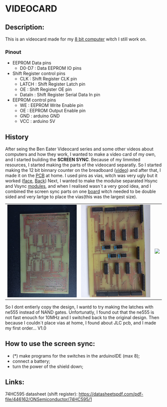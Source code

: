 # VIDEOCARD

## Description:
This is an videocard made for my [8 bit computer]() witch I still work on. 






### Pinout
- EEPROM Data pins
    - D0-D7     : Data EEPROM IO pins
- Shift Register control pins
    - CLK       : Shift Register CLK pin
    - LATCH     : Shift Register Latch pin
    - OE        : Shift Register OE pin
    - DataIn    : Shift Register Serial Data In pin
- EEPROM control pins
    - WE        : EEPROM Write Enable pin
    - OE        : EEPROM Output Enable pin
    - GND       : arduino GND
    - VCC       : arduino 5V





## History
After seing the Ben Eater Videocard series and some other videos about computers and how they work, I wanted to make a video card of my own, and I started building the <b> SCREEN SYNC</b>. Because of my limmited resources, I started making the parts of the videocard separatly. So I started making the 12 bit binnary counter on the breadboard ([video](https://github.com/Tonikiller10000/VIDEOCARD/blob/main/VIDEOCARD_Pictures/V0.2/ard_clk.mp4)) and after that, I made it on the [PCB](https://github.com/Tonikiller10000/VIDEOCARD/blob/main/VIDEOCARD_Pictures/V0.2/t1.jpeg) at home. I used pins as vias, witch was very ugly but it worked ([face](https://github.com/Tonikiller10000/VIDEOCARD/blob/main/VIDEOCARD_Pictures/V0.2/t3.jpeg), [Back](https://github.com/Tonikiller10000/VIDEOCARD/blob/main/VIDEOCARD_Pictures/V0.2/t2.jpeg))
Next, I wanted to make the modulse separated Hsync and Vsync [modules](https://github.com/Tonikiller10000/VIDEOCARD/blob/main/VIDEOCARD_Pictures/V0.3/t1.jpg), 
and when I realised wasn\`t a very good idea, and I combined the screen sync parts on one [board](https://github.com/Tonikiller10000/VIDEOCARD/blob/main/VIDEOCARD_Pictures/V0.6/s2.jpg) witch needed to be double sided and very lartge to place the vias(this was the largest size). 

<table>
  <tr>
    <td><img src="https://github.com/Tonikiller10000/VIDEOCARD/blob/main/VIDEOCARD_Pictures/V0.6/s3.jpg"></td>
    <td><img src="https://github.com/Tonikiller10000/VIDEOCARD/blob/main/VIDEOCARD_Pictures/V0.6/s1.jpg"></td>
    <td><img src="https://github.com/Tonikiller10000/VIDEOCARD/blob/main/VIDEOCARD_Pictures/V0.7/t2.jpg"></td>
  </tr>
</table>

So I dont entierly copy the design, I wantd to try making the latches with ne555 instead of NAND gates. Unfortunatly, I found out that the ne555 is not fast enouch for 10MHz and I switched back to the original design. Then because I couldn\`t place vias at home, I found about JLC pcb, and I made my first order...   V1.0 







## How to use the screen sync:
- (*) make programs for the switches in the arduinoIDE (max 8);
- connect a battery;
- turn the power of the shield down;


## Links:
74HC595 datasheet (shift register): https://datasheetspdf.com/pdf-file/446162/ONSemiconductor/74HC595/1



